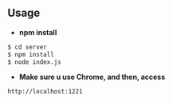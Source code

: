 ## Usage


- **npm install**

```bash
$ cd server
$ npm install
$ node index.js
```

- **Make sure u use Chrome, and then, access**

`http://localhost:1221`